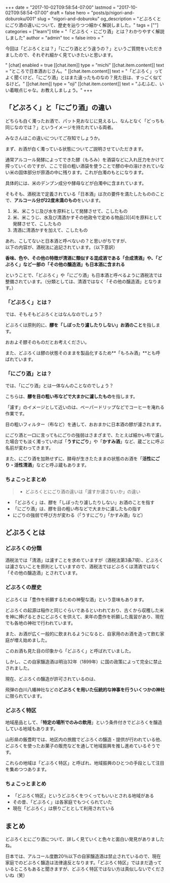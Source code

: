+++
date = "2017-10-02T09:58:54-07:00"
lastmod = "2017-10-02T09:58:54-07:00"
draft = false
hero = "posts/p/nigori-and-doburoku/001"
slug = "nigori-and-doburoku"
og_description = "どぶろくとにごり酒の違いについて、歴史を辿りつつ細かく解説しました。"
tags = [""]
categories = ["learn"]
title = "「どぶろく・にごり酒」とは？わかりやすく解説しました"
author = "admin"
toc = false
intro = "<p>今回は「どぶろくとは？」「にごり酒とどう違うの？」というご質問をいただきましたので、それぞれ細かく見ていきたいと思います。</p>"
[chat]
  enabled = true
  [[chat.item]]
    type = "michi"
    [[chat.item.content]]
      text = "ところで日本酒おじさん。"
    [[chat.item.content]]
      text = "「どぶろく」ってよく聞くけど、「にごり酒」とはまた違ったものなの？見た目は、すっごく似てるけど。"
  [[chat.item]]
    type = "oji"
    [[chat.item.content]]
      text = "ふむふむ、いい着眼点じゃな。お教えしましょう。"
+++

## 「どぶろく」と「にごり酒」の違い

どちらも白く濁ったお酒で、パット見おなじに見えるし、なんとなく「どっちも同じなのでは？」というイメージを持たれている両者。

みなさんはこの違いについてご存知でしょうか。

まず、お酒が白く濁っている状態についてご説明させていただきます。

通常アルコール発酵によってできた醪（もろみ）を酒袋などに入れ圧力をかけて搾っていくのですが、ここで目の粗い酒袋を使うことで醪の中の溶けきれていない米の固体部分が原酒の中に残ります。これが白濁のもとになります。

具体的には、米のデンプン成分や酵母などが白濁中に含まれています。

そもそも、酒税法で定義されている「日本酒」は次の要件を満たしたもののことで、**アルコール分が22度未満のもの**をいいます。

> 
1. 米、米こうじ及び水を原料として発酵させて、こしたもの
2. 米、米こうじ、水及び清酒かすその他政令で定める物品[3][4]を原料として発酵させて、こしたもの
3. 清酒に清酒かすを加えて、こしたもの
> 

あれ、こしてないと日本酒と呼べないの？と思いがちですが、  
以下の内容が、酒税法に追記されています。（以下意訳）

**香味、色や、その他の特徴が清酒に類似する混成酒である「合成清酒」や、「どぶろく」など一部の「その他の醸造酒」も日本酒に含まれる**

ということで、「どぶろく」や「にごり酒」も日本酒と呼べるように酒税法では整備されています。（分類としては、清酒ではなく「その他の醸造酒」となります。）


### 「どぶろく」とは？
では、そもそもどぶろくとはなんなのでしょう？

どぶろくは原則的に、**醪を「しぼったり濾したりしない」お酒のこと**を指します。

おおよそ醪そのものだとお考えください。

また、どぶろくは醪の状態そのままを製品化するため**「もろみ酒」**とも呼ばれています。

### 「にごり酒」とは？
では、「にごり酒」とは一体なんのことなのでしょう？

こちらは、**醪を目の粗い布などで大まかに濾したもの**を指します。

「濾す」のイメージとして近いのは、ペーパードリップなどでコーヒーを淹れる作業です。

目の粗いフィルター（布など）を通して、おおまかに日本酒の醪が濾されます。

にごり酒と一口に言ってもにごりの強弱はさまざまで、たとえば細かい布で濾した場合でも淡く濁っていれば「**うすにごり**」や「**かすみ酒**」など、蔵ごとに呼ぶ名前が変わってきます。

また、にごり酒を加熱せずに、酵母が生きたたままの状態のお酒を「**活性にごり・活性清酒**」などと呼ぶ蔵もあります。


### ちょこっとまとめ

>- どぶろくとにごり酒の違いは「濾すか濾さないか」の違い
- 「どぶろく」は、醪を「しぼったり濾したりしない」お酒のことを指す
- 「にごり酒」は、醪を目の粗い布などで大まかに濾したもの指す
- にごりの強弱で呼び方が変わる（「うすにごり」「かすみ酒」など）

## どぶろくとは

### どぶろくの分類
酒税法では「清酒」は濾すことを求めていますが（酒税法第3条7項）、どぶろくは濾さないことを原則としていますので、酒税法ではどぶろくは清酒ではなく「その他の醸造酒」とされています。

### どぶろくの歴史

どぶろくは「豊作を祈願するための神聖な酒」という意味もあります。

どぶろくの起源は稲作と同じぐらいであるといわれており、古くから収穫した米を神に捧げるときにどぶろくを供えて、来年の豊作を祈願した風習があり、現在でも各地の神社で行われています。

また、お酒が広く一般的に飲まれるようになると、自家用のお酒を造って飲む家庭が増え始めました。

このお酒も見た目の印象から「どぶろく」と呼ばれていました。

しかし、この自家醸造酒は明治32年（1899年）に国の政策によって完全に禁止されました。

現在、どぶろくの醸造が許可されているのは、

飛弾の白川八幡神社などの**どぶろくを用いた伝統的な神事を行ういくつかの神社**に限られています。

### どぶろく特区
地域産品として、「**特定の場所でのみの飲用**」という条件付きでどぶろくを醸造している地域もあります。

山形県の飯豊町では、地区内の旅館でどぶろくの醸造・提供が行われている他、どぶろくを使ったお菓子の販売などを通して地域振興を推し進めているそうです。

これらの地域は「どぶろく特区」と呼ばれ、地域振興のひとつの手段として注目を集めつつあります。

### ちょこっとまとめ
- 「どぶろく特区」というどぶろくをつくってもいいとされる地域がある
- その昔、「どぶろく」は各家庭でもつくられていた
- 現在「どぶろく」は祭りごととして利用されている

## まとめ
どぶろくとにごり酒について、詳しく見ていくと色々と面白い発見がありましたね。

日本では、アルコール度数20％以下の自家醸造酒は禁止されているので、現在家庭でのどぶろく醸造は法律違反となります。「どぶろく特区」ではまだ造っているところもあると聞きますが、どぶろく特区ではない方は真似しないでくださいね（笑）

